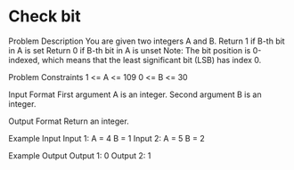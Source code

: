 # Check bit

Problem Description
You are given two integers A and B.
Return 1 if B-th bit in A is set
Return 0 if B-th bit in A is unset
Note:
The bit position is 0-indexed, which means that the least significant bit (LSB) has index 0.


Problem Constraints
1 <= A <= 109
0 <= B <= 30


Input Format
First argument A is an integer.
Second argument B is an integer.


Output Format
Return an integer.


Example Input
Input 1:
A = 4
B = 1
Input 2:
A = 5
B = 2


Example Output
Output 1:
0
Output 2:
1